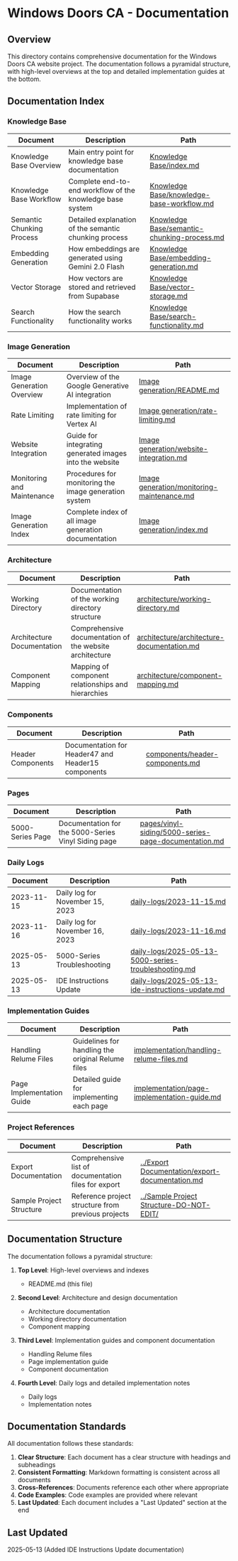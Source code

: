 # Windows Doors CA - Documentation

## Overview

This directory contains comprehensive documentation for the Windows Doors CA website project. The documentation follows a pyramidal structure, with high-level overviews at the top and detailed implementation guides at the bottom.

## Documentation Index

### Knowledge Base

| Document | Description | Path |
|----------|-------------|------|
| Knowledge Base Overview | Main entry point for knowledge base documentation | [Knowledge Base/index.md](Knowledge%20Base/index.md) |
| Knowledge Base Workflow | Complete end-to-end workflow of the knowledge base system | [Knowledge Base/knowledge-base-workflow.md](Knowledge%20Base/knowledge-base-workflow.md) |
| Semantic Chunking Process | Detailed explanation of the semantic chunking process | [Knowledge Base/semantic-chunking-process.md](Knowledge%20Base/semantic-chunking-process.md) |
| Embedding Generation | How embeddings are generated using Gemini 2.0 Flash | [Knowledge Base/embedding-generation.md](Knowledge%20Base/embedding-generation.md) |
| Vector Storage | How vectors are stored and retrieved from Supabase | [Knowledge Base/vector-storage.md](Knowledge%20Base/vector-storage.md) |
| Search Functionality | How the search functionality works | [Knowledge Base/search-functionality.md](Knowledge%20Base/search-functionality.md) |

### Image Generation

| Document | Description | Path |
|----------|-------------|------|
| Image Generation Overview | Overview of the Google Generative AI integration | [Image generation/README.md](Image%20generation/README.md) |
| Rate Limiting | Implementation of rate limiting for Vertex AI | [Image generation/rate-limiting.md](Image%20generation/rate-limiting.md) |
| Website Integration | Guide for integrating generated images into the website | [Image generation/website-integration.md](Image%20generation/website-integration.md) |
| Monitoring and Maintenance | Procedures for monitoring the image generation system | [Image generation/monitoring-maintenance.md](Image%20generation/monitoring-maintenance.md) |
| Image Generation Index | Complete index of all image generation documentation | [Image generation/index.md](Image%20generation/index.md) |

### Architecture

| Document | Description | Path |
|----------|-------------|------|
| Working Directory | Documentation of the working directory structure | [architecture/working-directory.md](architecture/working-directory.md) |
| Architecture Documentation | Comprehensive documentation of the website architecture | [architecture/architecture-documentation.md](architecture/architecture-documentation.md) |
| Component Mapping | Mapping of component relationships and hierarchies | [architecture/component-mapping.md](architecture/component-mapping.md) |

### Components

| Document | Description | Path |
|----------|-------------|------|
| Header Components | Documentation for Header47 and Header15 components | [components/header-components.md](components/header-components.md) |

### Pages

| Document | Description | Path |
|----------|-------------|------|
| 5000-Series Page | Documentation for the 5000-Series Vinyl Siding page | [pages/vinyl-siding/5000-series-page-documentation.md](pages/vinyl-siding/5000-series-page-documentation.md) |

### Daily Logs

| Document | Description | Path |
|----------|-------------|------|
| 2023-11-15 | Daily log for November 15, 2023 | [daily-logs/2023-11-15.md](daily-logs/2023-11-15.md) |
| 2023-11-16 | Daily log for November 16, 2023 | [daily-logs/2023-11-16.md](daily-logs/2023-11-16.md) |
| 2025-05-13 | 5000-Series Troubleshooting | [daily-logs/2025-05-13-5000-series-troubleshooting.md](daily-logs/2025-05-13-5000-series-troubleshooting.md) |
| 2025-05-13 | IDE Instructions Update | [daily-logs/2025-05-13-ide-instructions-update.md](daily-logs/2025-05-13-ide-instructions-update.md) |

### Implementation Guides

| Document | Description | Path |
|----------|-------------|------|
| Handling Relume Files | Guidelines for handling the original Relume files | [implementation/handling-relume-files.md](implementation/handling-relume-files.md) |
| Page Implementation Guide | Detailed guide for implementing each page | [implementation/page-implementation-guide.md](implementation/page-implementation-guide.md) |

### Project References

| Document | Description | Path |
|----------|-------------|------|
| Export Documentation | Comprehensive list of documentation files for export | [../Export Documentation/export-documentation.md](../Export%20Documentation/export-documentation.md) |
| Sample Project Structure | Reference project structure from previous projects | [../Sample Project Structure-DO-NOT-EDIT/](../Sample%20Project%20Structure-DO-NOT-EDIT/) |

## Documentation Structure

The documentation follows a pyramidal structure:

1. **Top Level**: High-level overviews and indexes
   - README.md (this file)

2. **Second Level**: Architecture and design documentation
   - Architecture documentation
   - Working directory documentation
   - Component mapping

3. **Third Level**: Implementation guides and component documentation
   - Handling Relume files
   - Page implementation guide
   - Component documentation

4. **Fourth Level**: Daily logs and detailed implementation notes
   - Daily logs
   - Implementation notes

## Documentation Standards

All documentation follows these standards:

1. **Clear Structure**: Each document has a clear structure with headings and subheadings
2. **Consistent Formatting**: Markdown formatting is consistent across all documents
3. **Cross-References**: Documents reference each other where appropriate
4. **Code Examples**: Code examples are provided where relevant
5. **Last Updated**: Each document includes a "Last Updated" section at the end

## Last Updated

2025-05-13 (Added IDE Instructions Update documentation)
